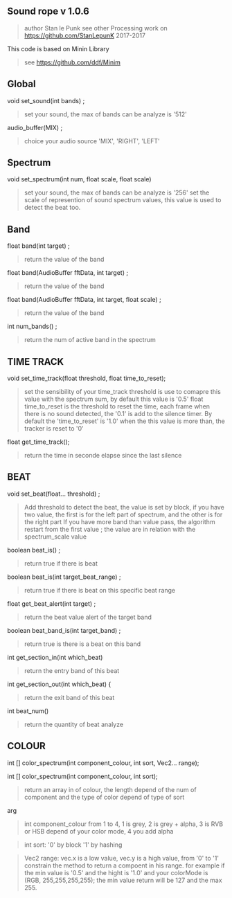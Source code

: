 
Sound rope
v 1.0.6
--
>author Stan le Punk
>see other Processing work on https://github.com/StanLepunK
>2017-2017


This code is based on Minin Library
>see https://github.com/ddf/Minim

Global
--
void set_sound(int bands) ;
>set your sound, the max of bands can be analyze is '512'

audio_buffer(MIX) ;
>choice your audio source 'MIX', 'RIGHT', 'LEFT'



Spectrum
--
void set_spectrum(int num, float scale, float scale)
>set your sound, the max of bands can be analyze is '256'
>set the scale of represention of sound spectrum values, this value is used to detect the beat too.





Band
--
float band(int target) ;
>return the value of the band

float band(AudioBuffer fftData, int target) ;
>return the value of the band

float band(AudioBuffer fftData, int target, float scale) ;
>return the value of the band

int num_bands() ;
>return the num of active band in the spectrum









TIME TRACK
--
void set_time_track(float threshold, float time_to_reset);
>set the sensibility of your time_track
>threshold is use to comapre this value with the spectrum sum, by default this value is '0.5'
>float time_to_reset is the threshold to reset the time, each frame when there is no sound detected, the '0.1' is add to the silence timer. By default the 'time_to_reset' is '1.0' when the this value is more than, the tracker is reset to '0'

float get_time_track();
>return the time in seconde elapse since the last silence









BEAT
--
void set_beat(float... threshold) ;
>Add threshold to detect the beat, the value is set by block, if you have two value, the first is for the left part of spectrum, and the other is for the right part
>If you have more band than value pass, the algorithm restart from the first value ; the value are in relation with the spectrum_scale value


boolean beat_is() ;
>return true if there is beat

boolean beat_is(int target_beat_range) ;
>return true if there is beat on this specific beat range


float get_beat_alert(int target) ;
>return the beat value alert of the target band


boolean beat_band_is(int target_band) ;
>return true is there is a beat on this band

int get_section_in(int which_beat) 
>return the entry band of this beat

int get_section_out(int which_beat) {
>return the exit band of this beat

int beat_num()
>return the quantity of beat analyze




COLOUR
--
int [] color_spectrum(int component_colour, int sort, Vec2... range);

int [] color_spectrum(int component_colour, int sort);
>return an array in of colour, the length depend of the num of component and the type of color depend of type of sort

arg
>int component_colour from 1 to 4, 1 is grey, 2 is grey + alpha, 3 is RVB or HSB depend of your color mode, 4 you add alpha

>int sort:
'0' by block
'1' by hashing

>Vec2 range: vec.x is a low value, vec.y is a high value, from '0' to '1' constrain the method to return a compoent in his range. for example if the min value is '0.5' and the hight is '1.0' and your colorMode is (RGB, 255,255,255,255); the min value return will be 127 and the max 255.





